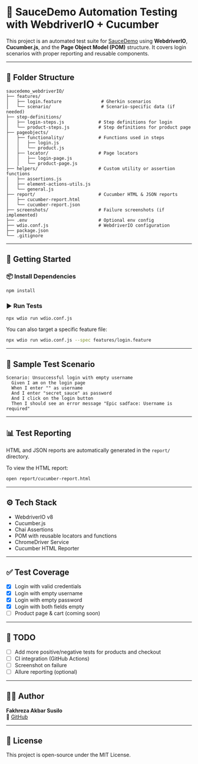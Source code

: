 
# 🧪 SauceDemo Automation Testing with WebdriverIO + Cucumber

This project is an automated test suite for [SauceDemo](https://www.saucedemo.com/) using **WebdriverIO**, **Cucumber.js**, and the **Page Object Model (POM)** structure. It covers login scenarios with proper reporting and reusable components.

---

## 📁 Folder Structure

```
saucedemo_webdriverIO/
├── features/
│   ├── login.feature               # Gherkin scenarios
│   └── scenario/                   # Scenario-specific data (if needed)
├── step-definitions/
│   ├── login-steps.js             # Step definitions for login
│   └── product-steps.js           # Step definitions for product page
├── pageobjects/
│   ├── functionality/             # Functions used in steps
│   │   ├── login.js
│   │   └── product.js
│   ├── locator/                   # Page locators
│   │   ├── login-page.js
│   │   └── product-page.js
├── helpers/                       # Custom utility or assertion functions
│   ├── assertions.js
│   ├── element-actions-utils.js
│   └── general.js
├── report/                        # Cucumber HTML & JSON reports
│   ├── cucumber-report.html
│   └── cucumber-report.json
├── screenshots/                   # Failure screenshots (if implemented)
├── .env                           # Optional env config
├── wdio.conf.js                   # WebdriverIO configuration
├── package.json
└── .gitignore
```

---

## 🚀 Getting Started

### 📦 Install Dependencies

```bash
npm install
```

### ▶️ Run Tests

```bash
npx wdio run wdio.conf.js
```

You can also target a specific feature file:

```bash
npx wdio run wdio.conf.js --spec features/login.feature
```

---

## 🧪 Sample Test Scenario

```gherkin
Scenario: Unsuccessful login with empty username
  Given I am on the login page
  When I enter "" as username
  And I enter "secret_sauce" as password
  And I click on the login button
  Then I should see an error message "Epic sadface: Username is required"
```

---

## 📊 Test Reporting

HTML and JSON reports are automatically generated in the `report/` directory.

To view the HTML report:

```bash
open report/cucumber-report.html
```

---

## ⚙️ Tech Stack

- WebdriverIO v8
- Cucumber.js
- Chai Assertions
- POM with reusable locators and functions
- ChromeDriver Service
- Cucumber HTML Reporter

---

## ✅ Test Coverage

- [x] Login with valid credentials
- [x] Login with empty username
- [x] Login with empty password
- [x] Login with both fields empty
- [ ] Product page & cart (coming soon)

---

## 📌 TODO

- [ ] Add more positive/negative tests for products and checkout
- [ ] CI integration (GitHub Actions)
- [ ] Screenshot on failure
- [ ] Allure reporting (optional)

---

## 👨‍💻 Author

**Fakhreza Akbar Susilo**  
🔗 [GitHub](https://github.com/fakhrezasusilos)

---

## 📄 License

This project is open-source under the MIT License.
